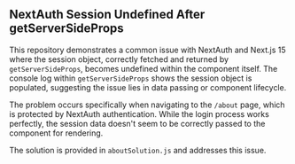 ## NextAuth Session Undefined After getServerSideProps

This repository demonstrates a common issue with NextAuth and Next.js 15 where the session object, correctly fetched and returned by `getServerSideProps`, becomes undefined within the component itself.  The console log within `getServerSideProps` shows the session object is populated, suggesting the issue lies in data passing or component lifecycle.

The problem occurs specifically when navigating to the `/about` page, which is protected by NextAuth authentication.  While the login process works perfectly, the session data doesn't seem to be correctly passed to the component for rendering.

The solution is provided in `aboutSolution.js` and addresses this issue.